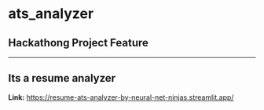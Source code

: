 # ats_analyzer

## **Hackathong Project Feature**

---

**Its a resume analyzer**
---
**Link:** https://resume-ats-analyzer-by-neural-net-ninjas.streamlit.app/
